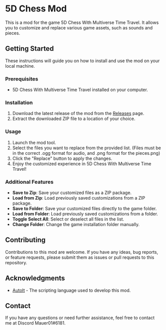 # 5D Chess Mod

This is a mod for the game 5D Chess With Multiverse Time Travel. It allows you to customize and replace various game assets, such as sounds and pieces.

## Getting Started

These instructions will guide you on how to install and use the mod on your local machine.

### Prerequisites

- 5D Chess With Multiverse Time Travel installed on your computer.

### Installation

1. Download the latest release of the mod from the [Releases](https://github.com/mauer01/5dcwmtt-modder/releases) page.
2. Extract the downloaded ZIP file to a location of your choice.

### Usage

1. Launch the mod tool.
2. Select the files you want to replace from the provided list. (Files must be in the correct .ogg format for audio, and .png format for the pieces.png)
3. Click the "Replace" button to apply the changes.
4. Enjoy the customized experience in 5D Chess With Multiverse Time Travel!

### Additional Features

- **Save to Zip**: Save your customized files as a ZIP package.
- **Load from Zip**: Load previously saved customizations from a ZIP package.
- **Save to Folder**: Save your customized files directly to the game folder.
- **Load from Folder**: Load previously saved customizations from a folder.
- **Toggle Select All**: Select or deselect all files in the list.
- **Change Folder**: Change the game installation folder manually.

## Contributing

Contributions to this mod are welcome. If you have any ideas, bug reports, or feature requests, please submit them as issues or pull requests to this repository.


## Acknowledgments

- [AutoIt](https://www.autoitscript.com/) - The scripting language used to develop this mod.

## Contact

If you have any questions or need further assistance, feel free to contact me at Discord Mauer01#6181.

